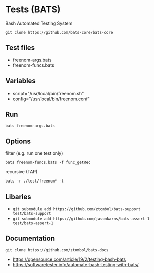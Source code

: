 # Tests (BATS)

Bash Automated Testing System

`git clone https://github.com/bats-core/bats-core`

## Test files

* freenom-args.bats
* freenom-funcs.bats

## Variables

* script="/usr/local/bin/freenom.sh"
* config="/usr/local/bin/freenom.conf"

## Run

`bats freenom-args.bats`

## Options

filter (e.g. run one test only)

`bats freenom-funcs.bats -f func_getRec`

recursive (TAP)

`bats -r ./test/freenom* -t`

## Libaries

* `git submodule add https://github.com/ztombol/bats-support test/bats-support`
* `git submodule add https://github.com/jasonkarns/bats-assert-1 test/bats-assert-1`

## Documentation

`git clone https://github.com/ztombol/bats-docs`

* https://opensource.com/article/19/2/testing-bash-bats
* https://softwaretester.info/automate-bash-testing-with-bats/

